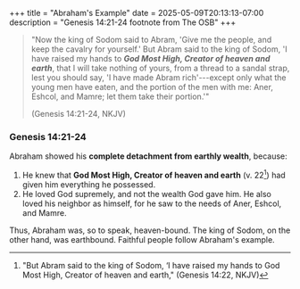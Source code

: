 +++
title = "Abraham's Example"
date = 2025-05-09T20:13:13-07:00
description = "Genesis 14:21-24 footnote from The OSB"
+++
> "Now the king of Sodom said to Abram, 'Give me the people, and keep the cavalry for yourself.' But Abram said to the king of Sodom, 'I have raised my hands to ***God Most High, Creator of heaven and earth***, that I will take nothing of yours, from a thread to a sandal strap, lest you should say, 'I have made Abram rich'---except only what the young men have eaten, and the portion of the men with me: Aner, Eshcol, and Mamre; let them take their portion.'"
>
> (Genesis 14:21-24, NKJV)

### Genesis 14:21-24
Abraham showed his **complete detachment from earthly wealth**, because:

1. He knew that **God Most High, Creator of heaven and earth** (v. 22[^1]) had given him everything he possessed.
2. He loved God supremely, and not the wealth God gave him. He also loved his neighbor as himself, for he saw to the needs of Aner, Eshcol, and Mamre.

Thus, Abraham was, so to speak, heaven-bound. The king of Sodom, on the other hand, was earthbound. Faithful people follow Abraham's example.

[^1]: "But Abram said to the king of Sodom, ‘I have raised my hands to God Most High, Creator of heaven and earth," (Genesis 14:22, NKJV)
